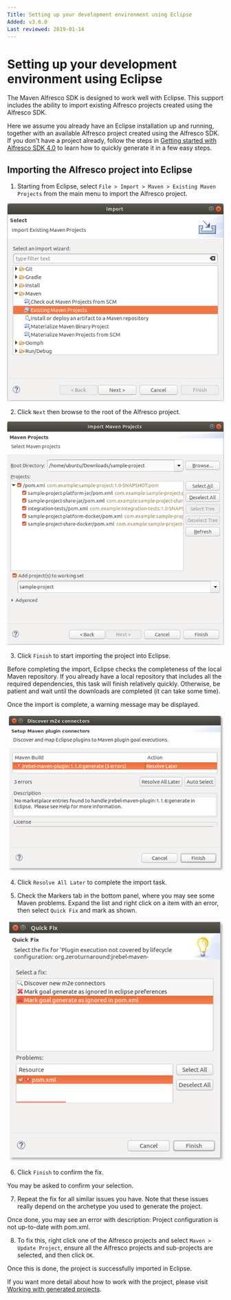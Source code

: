 ```yaml
---
Title: Setting up your development environment using Eclipse
Added: v3.0.0
Last reviewed: 2019-01-14
---
```

# Setting up your development environment using Eclipse

The Maven Alfresco SDK is designed to work well with Eclipse. This support includes the ability to import existing Alfresco projects created using the 
Alfresco SDK.

Here we assume you already have an Eclipse installation up and running, together with an available Alfresco project created using the Alfresco SDK. If you 
don't have a project already, follow the steps in [Getting started with Alfresco SDK 4.0](../getting-started.md) to learn how to quickly generate it in a few 
easy steps.

## Importing the Alfresco project into Eclipse

1. Starting from Eclipse, select `File > Import > Maven > Existing Maven Projects` from the main menu to import the Alfresco project.

![Eclipse maven project import](../docassets/images/sdk-dev-env-eclipse-import.png)

2. Click `Next` then browse to the root of the Alfresco project.

![Alt text](../docassets/images/sdk-dev-env-eclipse-project.png "Eclipse maven project selection")

3. Click `Finish` to start importing the project into Eclipse.

Before completing the import, Eclipse checks the completeness of the local Maven repository. If you already have a local repository that includes all the 
required dependencies, this task will finish relatively quickly. Otherwise, be patient and wait until the downloads are completed (it can take some time).

Once the import is complete, a warning message may be displayed.

![Alt text](../docassets/images/sdk-dev-env-eclipse-warning.png "Eclipse maven project import warning")

4. Click `Resolve All Later` to complete the import task.

5. Check the Markers tab in the bottom panel, where you may see some Maven problems. Expand the list and right click on a item with an error, then select 
`Quick Fix` and mark as shown.

![Alt text](../docassets/images/sdk-dev-env-eclipse-quickfix.png "Eclipse maven project import quick fix")

6. Click `Finish` to confirm the fix.

You may be asked to confirm your selection.

7. Repeat the fix for all similar issues you have. Note that these issues really depend on the archetype you used to generate the project.

Once done, you may see an error with description: Project configuration is not up-to-date with pom.xml.

8. To fix this, right click one of the Alfresco projects and select `Maven > Update Project`, ensure all the Alfresco projects and sub-projects are selected, 
and then click `OK`.

Once this is done, the project is successfully imported in Eclipse. 

If you want more detail about how to work with the project, please visit [Working with generated projects](../working-with-generated-projects/README.md).
